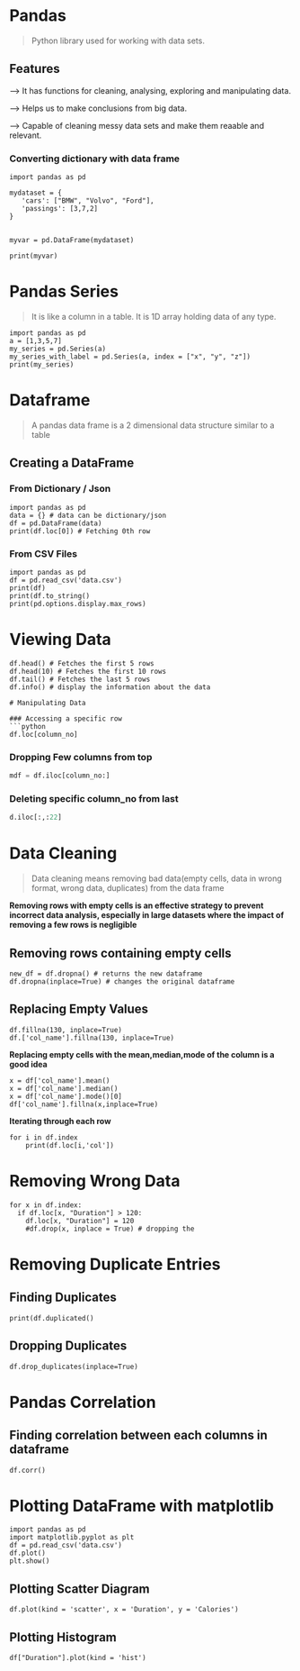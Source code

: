 # Pandas


> Python library used for working with data sets.

## Features
 --> It has functions for cleaning, analysing, exploring and manipulating data.

 --> Helps us to make conclusions from big data.
 
 --> Capable of cleaning messy data sets and make them reaable and relevant.
 
 
 ### Converting dictionary with data frame
 
 ```
 import pandas as pd

mydataset = {
    'cars': ["BMW", "Volvo", "Ford"],
    'passings': [3,7,2]
}


myvar = pd.DataFrame(mydataset)

print(myvar)
```

# Pandas Series
>It is like a column in a table. It is 1D array holding data of any type.

```
import pandas as pd
a = [1,3,5,7]
my_series = pd.Series(a)
my_series_with_label = pd.Series(a, index = ["x", "y", "z"])
print(my_series)

```

# Dataframe
>A pandas data frame is a 2 dimensional data structure similar to a table

## Creating a DataFrame

### From Dictionary / Json

```
import pandas as pd
data = {} # data can be dictionary/json
df = pd.DataFrame(data)
print(df.loc[0]) # Fetching 0th row
```
### From CSV Files

```
import pandas as pd
df = pd.read_csv('data.csv')
print(df)
print(df.to_string()
print(pd.options.display.max_rows)

```

# Viewing Data

```
df.head() # Fetches the first 5 rows
df.head(10) # Fetches the first 10 rows
df.tail() # Fetches the last 5 rows
df.info() # display the information about the data

# Manipulating Data

### Accessing a specific row
```python
df.loc[column_no]
```
### Dropping Few columns from top
```python
mdf = df.iloc[column_no:]
```
### Deleting specific column_no from last
```python
d.iloc[:,:22]
```


# Data Cleaning
>Data cleaning means removing bad data(empty cells, data in wrong format, wrong data, duplicates) from the data frame



**Removing rows with empty cells is an effective strategy to prevent incorrect data analysis, especially in large datasets where the impact of removing a few rows is negligible**


## Removing rows containing empty cells

```
new_df = df.dropna() # returns the new dataframe
df.dropna(inplace=True) # changes the original dataframe
```

## Replacing Empty Values

```
df.fillna(130, inplace=True)
df.['col_name'].fillna(130, inplace=True)
```

**Replacing empty cells with the mean,median,mode of the column is a good idea**

```
x = df['col_name'].mean()
x = df['col_name'].median()
x = df['col_name'].mode()[0]
df['col_name'].fillna(x,inplace=True)
```



**Iterating through each row**
```
for i in df.index
	print(df.loc[i,'col'])
```

# Removing Wrong Data

```
for x in df.index:
  if df.loc[x, "Duration"] > 120:
    df.loc[x, "Duration"] = 120
    #df.drop(x, inplace = True) # dropping the

```

# Removing Duplicate Entries

## Finding Duplicates

```
print(df.duplicated()
```

## Dropping Duplicates

```
df.drop_duplicates(inplace=True)
```

# Pandas Correlation

## Finding correlation between each columns in dataframe
```
df.corr()
```

# Plotting DataFrame with matplotlib

```
import pandas as pd
import matplotlib.pyplot as plt
df = pd.read_csv('data.csv')
df.plot()
plt.show()
```

## Plotting Scatter Diagram
```
df.plot(kind = 'scatter', x = 'Duration', y = 'Calories')
```

## Plotting Histogram
```
df["Duration"].plot(kind = 'hist')
```

